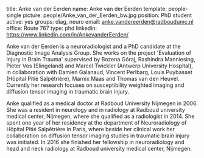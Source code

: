 title: Anke van der Eerden
name: Anke van der Eerden
template: people-single
picture: people/Anke_van_der_Eerden_bw.jpg
position: PhD student
active: yes
groups: diag, neuro
email: anke.vandereerden@radboudumc.nl
office: Route 767
type: phd
linkedin: https://www.linkedin.com/in/AnkevanderEerden/

Anke van der Eerden is a neuroradiologist and a PhD candidate at the Diagnostic Image Analysis Group. She works on the project 'Evaluation of Injury in Brain Trauma' supervised by Bozena Góraj, Rashindra Manniesing, Pieter Vos (Slingeland) and Marcel Twickler (Antwerp University Hospital), in collaboration with Damien Galanaud, Vincent Perlbarg, Louis Puybasset (Hôpital Pitié Salpêtrière), Marnix Maas and Thomas van den Heuvel. Currently her research focuses on susceptibility weighted imaging and diffusion tensor imaging in traumatic brain injury.

Anke qualified as a medical doctor at Radboud University Nijmegen in 2006. She was a resident in neurology and in radiology at Radboud university medical center, Nijmegen, where she qualified as a radiologist in 2014. She spent one year of her residency at the department of Neuroradiology of Hôpital Pitié Salpêtrière in Paris, where beside her clinical work her collaboration on diffusion tensor imaging studies in traumatic brain injury was initiated. In 2016 she finished her fellowship in neuroradiology and head and neck radiology at Radboud university medical center, Nijmegen.
